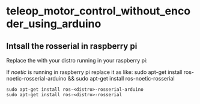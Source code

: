 # teleop_motor_control_without_encoder_using_arduino

## Intsall the rosserial in raspberry pi

Replace the <distro> with your distro running in your raspberry pi:
  
  If *noetic* is running in raspberry pi replace it as like: sudo apt-get install ros-noetic-rosserial-arduino && sudo apt-get install ros-noetic-rosserial
```
sudo apt-get install ros-<distro>-rosserial-arduino
sudo apt-get install ros-<distro>-rosserial
  
```
